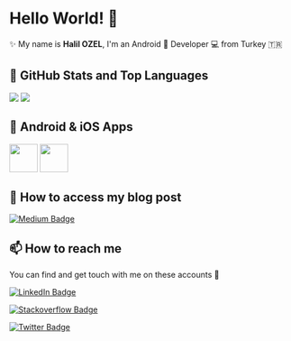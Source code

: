 # Hello World! 👋

✨ My name is **Halil OZEL**, I'm an Android 📱 Developer 💻 from Turkey 🇹🇷 <br>


## 📌 GitHub Stats and Top Languages

<p float="center">
  <img  src="https://github-readme-stats.vercel.app/api?username=halilozel1903&show_icons=true&theme=dark&count_private=true&hide=contribs,issue" /> <img  src="https://github-readme-stats.vercel.app/api/top-langs/?username=halilozel1903&layout=compact&theme=dark" />
</p>



## 📲 Android & iOS Apps
<code><a href="https://play.google.com/store/apps/developer?id=Halil+İbrahim+Özel" target="_blank"><img height="50" src="https://www.vectorlogo.zone/logos/google_play/google_play-tile.svg"></a></code>
<code><a href="https://apps.apple.com/us/developer/hacer-ozel/id1581321375" target="_blank"><img height="50" src="https://images.idgesg.net/images/article/2019/07/ios13-app-store-hero-100802526-large.jpg"></a></code>


## 📝 How to access my blog post

[![Medium Badge](https://img.shields.io/badge/HalilOZEL-Medium-blue?style=for-the-badge&logo=medium)](https://medium.com/@halilozel1903)


## 📫 How to reach me

You can find and get touch with me on these accounts 👀

[![LinkedIn Badge](https://img.shields.io/badge/HalilOZEL-follow%20on%20linkedin-blue?style=for-the-badge&logo=linkedin)](https://www.linkedin.com/in/halilozel1903/)

[![Stackoverflow Badge](https://img.shields.io/badge/HalilOZEL-follow%20on%20stackoverflow-blue?style=for-the-badge&logo=stackoverflow)](https://stackoverflow.com/users/7799462/halil-ozel)

[![Twitter Badge](https://img.shields.io/badge/HalilOZEL-follow%20on%20twitter-blue?style=for-the-badge&logo=twitter)](https://twitter.com/halilozel1903)

